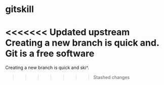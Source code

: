 # gitskill
<<<<<<< Updated upstream
Creating a new branch is quick and.
Git is a free software
=======
Creating a new branch is quick and ski^.
>>>>>>> Stashed changes
